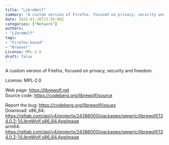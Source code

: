 ```yaml
---
title: "LibreWolf"
summary: "A custom version of Firefox, focused on privacy, security and freedom."
date: 2025-01-26T23:59:00Z
categories: ["Network"]
authors:
- "LibreWolf"
tags: 
- "Firefox-based"
- "Browser"
License: MPL-2.0
draft: false
---
```


A custom version of Firefox, focused on privacy, security and freedom.

License: MPL-2.0

Web page: <https://librewolf.net>  
Source code: <https://codeberg.org/librewolf/source>

Report the bug: <https://codeberg.org/librewolf/issues>  
Download:   x86_64: <https://gitlab.com/api/v4/projects/24386000/packages/generic/librewolf/134.0.2-1/LibreWolf.x86_64.AppImage>  
            arm64: <https://gitlab.com/api/v4/projects/24386000/packages/generic/librewolf/134.0.2-1/LibreWolf.x86_64.AppImage>
